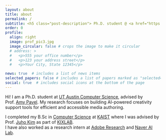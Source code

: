 ```yaml
---
layout: about
title: about
permalink: /
subtitle: <h5 class="post-description"> Ph.D. student @ <a href="https://www.cs.utexas.edu/">UT Austin Computer Science</a> </h5>
order: 0
profile:
  align: right
  image: prof_pic3.jpg
  image_circular: false # crops the image to make it circular
  # address: >
  #   <p>555 your office number</p>
  #   <p>123 your address street</p>
  #   <p>Your City, State 12345</p>

news: true  # includes a list of news items
selected_papers: false # includes a list of papers marked as "selected={true}"
social: true  # includes social icons at the bottom of the page
---
```


Hi! I am a Ph.D. student at [UT Austin Computer Science](https://www.cs.utexas.edu/), advised by 
\
Prof. [Amy Pavel](https://amypavel.com/). My research focuses on building AI-powered creativity support tools for efficient and accessible media authoring.

I completed my B.Sc in [Computer Science](https://cs.kaist.ac.kr/) at [KAIST](http://kaist.ac.kr/en/) where I was advised by Prof. [Juho Kim](https://juhokim.com/) as part of [KIXLAB](https://www.kixlab.org/).
\
I have also worked as a research intern at [Adobe Research](https://research.adobe.com/research/) and [Naver AI Lab](https://naver-career.gitbook.io/en/teams/clova-cic/ai-lab).

